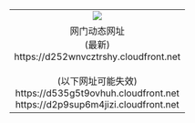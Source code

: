 ﻿<table>
  <tr></tr>
  <tr><td colspan=2 align=center><img src="https://d252wnvcztrshy.cloudfront.net/Up/oGate.jpg" /></td></tr>
  <tr><td colspan=2 align=center>网门动态网址<br/>(最新)
<br>https://d252wnvcztrshy.cloudfront.net
<br/><br/>(以下网址可能失效)
<br>https://d535g5t9ovhuh.cloudfront.net
<br>https://d2p9sup6m4jizi.cloudfront.net
    </td>
  </tr>
</table>
